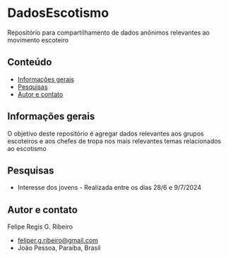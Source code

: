 # DadosEscotismo
Repositório para compartilhamento de dados anônimos relevantes ao movimento escoteiro

## Conteúdo
* [Informações gerais](#informações-gerais)
* [Pesquisas](#pesquisas)
* [Autor e contato](#autor-e-contato)

## Informações gerais
O objetivo deste repositório é agregar dados relevantes aos grupos escoteiros e aos chefes de tropa nos mais relevantes temas relacionados ao escotismo

## Pesquisas
- Interesse dos jovens - Realizada entre os dias 28/6 e 9/7/2024

## Autor e contato
Felipe Regis G. Ribeiro
- feliper.g.ribeiro@gmail.com
- João Pessoa, Paraíba, Brasil
